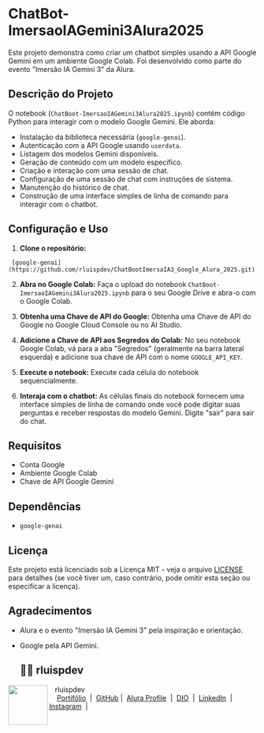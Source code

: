 # ChatBot-ImersaoIAGemini3Alura2025

Este projeto demonstra como criar um chatbot simples usando a API Google Gemini em um ambiente Google Colab. Foi desenvolvido como parte do evento "Imersão IA Gemini 3" da Alura.

## Descrição do Projeto

O notebook (`ChatBoot-ImersaoIAGemini3Alura2025.ipynb`) contém código Python para interagir com o modelo Google Gemini. Ele aborda:

- Instalação da biblioteca necessária (`google-genai`).
- Autenticação com a API Google usando `userdata`.
- Listagem dos modelos Gemini disponíveis.
- Geração de conteúdo com um modelo específico.
- Criação e interação com uma sessão de chat.
- Configuração de uma sessão de chat com instruções de sistema.
- Manutenção do histórico de chat.
- Construção de uma interface simples de linha de comando para interagir com o chatbot.

## Configuração e Uso

1.  **Clone o repositório:**

```
 [google-genai](https://github.com/rluispdev/ChatBootImersaIA3_Google_Alura_2025.git)
 ```

2.  **Abra no Google Colab:** Faça o upload do notebook `ChatBoot-ImersaoIAGemini3Alura2025.ipynb` para o seu Google Drive e abra-o com o Google Colab.

3.  **Obtenha uma Chave de API do Google:** Obtenha uma Chave de API do Google no Google Cloud Console ou no AI Studio.

4.  **Adicione a Chave de API aos Segredos do Colab:** No seu notebook Google Colab, vá para a aba "Segredos" (geralmente na barra lateral esquerda) e adicione sua chave de API com o nome `GOOGLE_API_KEY`.

5.  **Execute o notebook:** Execute cada célula do notebook sequencialmente.

6.  **Interaja com o chatbot:** As células finais do notebook fornecem uma interface simples de linha de comando onde você pode digitar suas perguntas e receber respostas do modelo Gemini. Digite "sair" para sair do chat.

## Requisitos

- Conta Google
- Ambiente Google Colab
- Chave de API Google Gemini

## Dependências

- `google-genai`



## Licença

Este projeto está licenciado sob a Licença MIT - veja o arquivo [LICENSE](LICENSE) para detalhes (se você tiver um, caso contrário, pode omitir esta seção ou especificar a licença).

## Agradecimentos

- Alura e o evento "Imersão IA Gemini 3" pela inspiração e orientação.
- Google pela API Gemini.

  ## 👨‍💻 rluispdev
<p>
    <img 
      align=left 
      margin=10 
      width=80 
      src="https://avatars.githubusercontent.com/u/128305083?s=96&v=4"
    />
    <p>&nbsp&nbsp&nbsprluispdev<br>
    &nbsp&nbsp&nbsp
     <a href="https://rluispdev.github.io/portifolio/" target="_blank"> Portifólio</a>
&nbsp;|&nbsp;
    <a href="https://github.com/rluispdev" target="_blank">
    GitHub</a>&nbsp;|&nbsp;
     <a href="https://cursos.alura.com.br/user/rluisp" target="_blank"> Alura Profile</a>
&nbsp;|&nbsp;
       <a href="https://www.dio.me/users/rluispdev" target="_blank">DIO</a>
&nbsp;|&nbsp;      
    <a href="https://www.linkedin.com/in/rafael-luis-gonzaga-b11634186/" target="_blank">LinkedIn</a>
&nbsp;|&nbsp;
    <a href="https://www.instagram.com/rluispdevs?igsh=cnoxenpmaHY1amE0&utm_source=qr" target="_blank">
    Instagram</a>
&nbsp;|&nbsp;</p>
</p>
<br/><br/>
<p>
